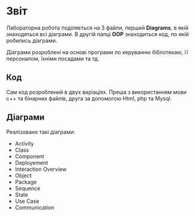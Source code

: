 # Звіт

Лабораторна робота поділяється на 3 файли, перший **Diagrams**, в якій знаходяться всі діаграми. В другій папці **OOP** знаходиться код, по якій робились діаграми.

Діаграми розроблені на основі програми по керуванню біблотекаю, її персоналом, їхніми посадами та тд.

## Код

Сам код розроблений в двух варіаціях. Преша з використанням мови с++ та бінарних файлів, друга за допомогою Html, php та Mysql.

## Діаграми

Реалізовано такі діаграми:

+ Activity
+ Class
+ Component
+ Deployement
+ Interaction Overview
+ Object
+ Package
+ Sequence
+ State
+ Use Case
+ Communication

